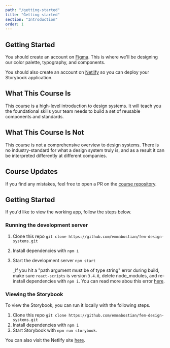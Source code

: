 ```yaml
---
path: "/getting-started"
title: "Getting started"
section: "Introduction"
order: 1
---
```


## Getting Started

You should create an account on [Figma](https://www.figma.com/). This is where we'll be designing our color palette, typography, and components.

You should also create an account on [Netlify](https://www.netlify.com/) so you can deploy your Storybook application.

## What This Course Is

This course is a high-level introduction to design systems. It will teach you the foundational skills your team needs to build a set of reusable components and standards.

## What This Course Is Not

This course is not a comprehensive overview to design systems. There is no industry-standard for what a design system truly is, and as a result it can be interpreted differently at different companies.

## Course Updates

If you find any mistakes, feel free to open a PR on the [course repository](https://github.com/emmabostian/fem-design-systems).

## Getting Started

If you'd like to view the working app, follow the steps below.

### Running the development server

1. Clone this repo `git clone https://github.com/emmabostian/fem-design-systems.git`
2. Install dependencies with `npm i`
3. Start the development server `npm start`

   \_If you hit a "path argument must be of type string" error during build, make sure `react-scripts` is version `3.4.0`, delete node_modules, and re-install dependencies with `npm i`. You can read more abou this error [here](https://github.com/facebook/create-react-app/issues/8490).

### Viewing the Storybook

To view the Storybook, you can run it locally with the following steps.

1. Clone this repo `git clone https://github.com/emmabostian/fem-design-systems.git`
2. Install dependencies with `npm i`
3. Start Storybook with `npm run storybook`.

You can also visit the Netlify site [here](https://fem-design-systems-storybook.netlify.com/?path=/story/buttons--primary).
